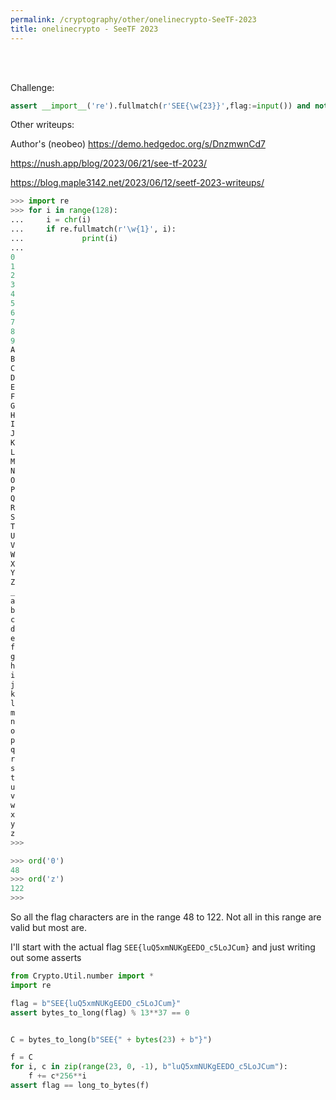 ```yaml
---
permalink: /cryptography/other/onelinecrypto-SeeTF-2023
title: onelinecrypto - SeeTF 2023
---
```


<br>
<br>

Challenge:

```python
assert __import__('re').fullmatch(r'SEE{\w{23}}',flag:=input()) and not int.from_bytes(flag.encode(),'big')%13**37
```

Other writeups:


Author's (neobeo) <https://demo.hedgedoc.org/s/DnzmwnCd7>

<https://nush.app/blog/2023/06/21/see-tf-2023/>

<https://blog.maple3142.net/2023/06/12/seetf-2023-writeups/>

```python
>>> import re
>>> for i in range(128):
...     i = chr(i)
...     if re.fullmatch(r'\w{1}', i):
...             print(i)
... 
0
1
2
3
4
5
6
7
8
9
A
B
C
D
E
F
G
H
I
J
K
L
M
N
O
P
Q
R
S
T
U
V
W
X
Y
Z
_
a
b
c
d
e
f
g
h
i
j
k
l
m
n
o
p
q
r
s
t
u
v
w
x
y
z
>>>
```

```python
>>> ord('0')
48
>>> ord('z')
122
>>> 
```

So all the flag characters are in the range 48 to 122. Not all in this range are valid but most are.


I'll start with the actual flag  `SEE{luQ5xmNUKgEEDO_c5LoJCum}` and just writing out some asserts

```python
from Crypto.Util.number import *
import re

flag = b"SEE{luQ5xmNUKgEEDO_c5LoJCum}"
assert bytes_to_long(flag) % 13**37 == 0


C = bytes_to_long(b"SEE{" + bytes(23) + b"}")

f = C
for i, c in zip(range(23, 0, -1), b"luQ5xmNUKgEEDO_c5LoJCum"):
    f += c*256**i
assert flag == long_to_bytes(f) 
```
